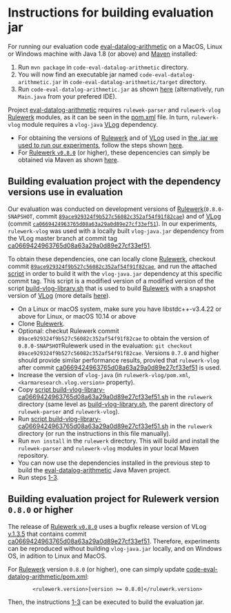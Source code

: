 # Instructions for building evaluation jar

For running our evaluation code [eval-datalog-arithmetic](https://github.com/knowsys/eval-datalog-arithmetic/tree/main/code-eval-datalog-arithmetic) on a MacOS, Linux or Windows machine with Java 1.8 (or above) and [Maven](https://maven.apache.org/guides/getting-started/) installed:

   1. Run `mvn package` in `code-eval-datalog-arithmetic` directory. 
   2. You will now find an executable jar named `code-eval-datalog-arithmetic.jar` in `code-eval-datalog-arithmetic/target` directory. 
   3. Run `code-eval-datalog-arithmetic.jar` as shown [here](https://github.com/knowsys/eval-datalog-arithmetic#toolchain) (alternatively, run `Main.java` from your prefered IDE). 


Project [eval-datalog-arithmetic](https://github.com/knowsys/eval-datalog-arithmetic/tree/main/code-eval-datalog-arithmetic) requires `rulewek-parser` and `rulewerk-vlog` [Rulewerk](https://github.com/knowsys/rulewerk)  modules, as it can be seen in the [pom.xml](https://github.com/knowsys/eval-datalog-arithmetic/blob/main/code-eval-datalog-arithmetic/pom.xml) file. In turn, `rulewerk-vlog` module requires a `vlog-java` [VLog](https://github.com/karmaresearch/vlog) dependency.
   * For obtaining the versions of [Rulewerk](https://github.com/knowsys/rulewerk) and  of [VLog](https://github.com/karmaresearch/vlog) used in [the .jar we used to run our experiments](https://github.com/knowsys/eval-datalog-arithmetic/blob/main/code-eval-datalog-arithmetic_linux.jar), follow the steps shown [here](https://github.com/knowsys/eval-datalog-arithmetic/blob/main/code-eval-datalog-arithmetic/BUILDING-EVAL-JAR_README.md#building-evaluation-project-with-the-dependency-versions-use-in-evaluation). 
   * For [Rulewerk `v0.8.0`](https://github.com/knowsys/rulewerk/releases/tag/v0.8.0) (or higher), these depencencies can simply be obtained via Maven as shown [here](https://github.com/knowsys/eval-datalog-arithmetic/blob/main/code-eval-datalog-arithmetic/BUILDING-EVAL-JAR_README.md#building-evaluation-project-for-rulewerk-version-080-or-higher).

## Building evaluation project with the dependency versions use in evaluation
Our evaluation was conducted on development versions of [Rulewerk](https://github.com/knowsys/rulewerk)(`0.8.0-SNAPSHOT`, commit  [`89ace929324f9b527c56082c352af54f91f82cae`](https://github.com/knowsys/rulewerk/commit/89ace929324f9b527c56082c352af54f91f82cae)) and of [VLog](https://github.com/karmaresearch/vlog) (commit [`ca0669424963765d08a63a29a0d89e27cf33ef51`](https://github.com/karmaresearch/vlog/commit/ca0669424963765d08a63a29a0d89e27cf33ef51)). 
In our experiments, `rulewerk-vlog` was used with a locally built `vlog-java.jar` dependency from the VLog master branch at commit tag [ca0669424963765d08a63a29a0d89e27cf33ef51](https://github.com/karmaresearch/vlog/commit/ca0669424963765d08a63a29a0d89e27cf33ef51). 

To obtain these dependencies, one can locally clone [Rulewerk](https://github.com/knowsys/rulewerk), checkout commit [`89ace929324f9b527c56082c352af54f91f82cae`](https://github.com/knowsys/rulewerk/commit/89ace929324f9b527c56082c352af54f91f82cae), and run the attached [script](https://github.com/knowsys/eval-datalog-arithmetic/blob/main/build-vlog-library-ca0669424963765d08a63a29a0d89e27cf33ef51.sh) in order to build it with the `vlog-java.jar` dependency at this specific commit tag. This script is a modified version of a modified version of the script [build-vlog-library.sh](https://github.com/knowsys/rulewerk/blob/master/build-vlog-library.sh) that is used to build [Rulewerk](https://github.com/knowsys/rulewerk) with a snapshot version of [VLog](https://github.com/karmaresearch/vlog) (more details [here](https://github.com/knowsys/rulewerk#installation)).


* On a Linux or macOS system, make sure you have libstdc++-v3.4.22 or above for Linux, or macOS 10.14 or above 
* Clone [Rulewerk](https://github.com/knowsys/rulewerk).
* Optional: checkut Rulewerk commit `89ace929324f9b527c56082c352af54f91f82cae` to obtain the version of  `0.8.0-SNAPSHOT`Rulewerk used in the evaluation: `git checkout 89ace929324f9b527c56082c352af54f91f82cae`. Versions  `0.7.0` and higher should provide similar performance results, provied that `rulewerk-vlog` after commit [ca0669424963765d08a63a29a0d89e27cf33ef51](https://github.com/karmaresearch/vlog/commit/ca0669424963765d08a63a29a0d89e27cf33ef51) is used.
* Increase the version of `vlog-java` (in `rulewerk-vlog/pom.xml`, `<karmaresearch.vlog.version>` property).
* Copy [script build-vlog-library-ca0669424963765d08a63a29a0d89e27cf33ef51.sh](https://github.com/knowsys/eval-datalog-arithmetic/blob/main/build-vlog-library-ca0669424963765d08a63a29a0d89e27cf33ef51.sh) in the `rulewerk` directory (same level as [build-vlog-library.sh](https://github.com/knowsys/rulewerk/blob/master/build-vlog-library.sh), the parent directory of `rulewek-parser` and `rulewerk-vlog`).
* Run [script build-vlog-library-ca0669424963765d08a63a29a0d89e27cf33ef51.sh](https://github.com/knowsys/eval-datalog-arithmetic/blob/main/build-vlog-library-ca0669424963765d08a63a29a0d89e27cf33ef51.sh) in the `rulewerk` directory (or run the instructions in this file manually).
* Run `mvn install` in the `rulewerk` directory. This will build  and install the `rulewek-parser` and `rulewerk-vlog` modules in your local Maven repository.
* You can now use the dependencies installed in the previous step to build the [eval-datalog-arithmetic](https://github.com/knowsys/eval-datalog-arithmetic/tree/main/code-eval-datalog-arithmetic) Java Maven project.
* Run steps [1-3](https://github.com/knowsys/eval-datalog-arithmetic/blob/main/code-eval-datalog-arithmetic/BUILDING-EVAL-JAR_README.md#instructions-for-building-evaluation-jar).

## Building evaluation project for Rulewerk version `0.8.0` or higher

The release of [Rulewerk `v0.8.0`](https://github.com/knowsys/rulewerk/releases/tag/v0.8.0) uses a bugfix release version of VLog [v.1.3.5](https://github.com/karmaresearch/vlog/releases/tag/v1.3.5) that contains commit [ca0669424963765d08a63a29a0d89e27cf33ef51](https://github.com/karmaresearch/vlog/commit/ca0669424963765d08a63a29a0d89e27cf33ef51). Therefore, experiments can be reproduced without building `vlog-java.jar` locally, and on Windows OS, in adition to Linux and MacOS.

For [Rulewerk](https://github.com/knowsys/rulewerk) version `0.8.0` (or higher), one can simply update [code-eval-datalog-arithmetic/pom.xml](https://github.com/knowsys/eval-datalog-arithmetic/blob/main/code-eval-datalog-arithmetic/pom.xml):

    		<rulewerk.version>[version >= 0.8.0]</rulewerk.version>

Then, the instructions [1-3](https://github.com/knowsys/eval-datalog-arithmetic/blob/main/code-eval-datalog-arithmetic/BUILDING-EVAL-JAR_README.md#instructions-for-building-evaluation-jar) can be executed to build the evaluation jar.

